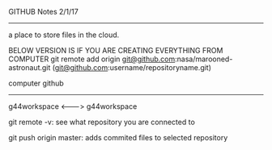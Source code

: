 GITHUB 	Notes 2/1/17

-------------


a place to store files in the cloud.


BELOW VERSION IS IF YOU ARE CREATING EVERYTHING FROM COMPUTER
git remote add origin git@github.com:nasa/marooned-astronaut.git
 (git@github.com:username/repositoryname.git)

computer               github
________             ________
g44workspace <--->  g44workspace

git remote -v: see what repository you are connected to

git push origin master: adds commited files to selected repository


